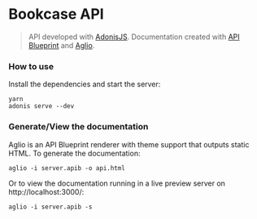 # Bookcase API

> API developed with [AdonisJS](https://adonisjs.com/).
> Documentation created with [API Blueprint](https://apiblueprint.org/) and [Aglio](https://github.com/danielgtaylor/aglio).

### How to use

Install the dependencies and start the server:

```
yarn
adonis serve --dev
```

### Generate/View the documentation

Aglio is an API Blueprint renderer with theme support that outputs static HTML.
To generate the documentation:

```
aglio -i server.apib -o api.html
```

Or to view the documentation running in a live preview server on http://localhost:3000/:

```
aglio -i server.apib -s
```
